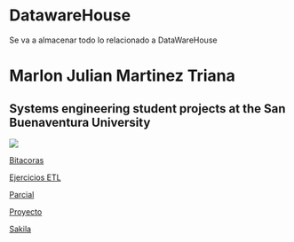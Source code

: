 # DatawareHouse
Se va a almacenar todo lo relacionado a DataWareHouse







# Marlon Julian Martinez Triana

## Systems engineering student projects at the San Buenaventura University

![](https://www.esan.edu.pe/apuntes-empresariales/2015/06/18/Data_Warehouse_Mart_figura_principal.jpg)



[Bitacoras](https://github.com/julianmartinez1/DatawareHouse/tree/master/Bitacoras)

[Ejercicios ETL](https://github.com/julianmartinez1/DatawareHouse/tree/master/Ejercicios%20ETL)

[Parcial](https://github.com/julianmartinez1/DatawareHouse/tree/master/Parcial)

[Proyecto](https://github.com/julianmartinez1/DatawareHouse/tree/master/Proyecto)

[Sakila](https://github.com/julianmartinez1/DatawareHouse/tree/master/Sakila)
